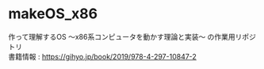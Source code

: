 # makeOS_x86
作って理解するOS  〜x86系コンピュータを動かす理論と実装〜 の作業用リポジトリ  
書籍情報 : https://gihyo.jp/book/2019/978-4-297-10847-2

